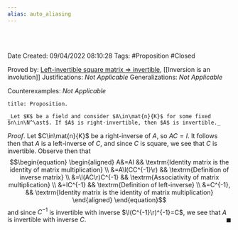 ```yaml
---
alias: auto_aliasing
---
```


<br />
<br />

Date Created: 09/04/2022 08:10:28
Tags: #Proposition #Closed

Proved by: [Left-invertible square matrix $\Rightarrow$ invertible](Left-invertible%20square%20matrix%20implies%20invertible.md), [[Inversion is an involution]]
Justifications: _Not Applicable_
Generalizations: _Not Applicable_

Counterexamples: _Not Applicable_

``` ad-Proposition
title: Proposition.

_Let $K$ be a field and consider $A\in\mat{n}{K}$ for some fixed $n\in\N^\ast$. If $A$ is right-invertible, then $A$ is invertible._

```

_Proof_. Let $C\in\mat{n}{K}$ be a right-inverse of $A$, so $AC=I$. It follows then that $A$ is a left-inverse of $C$, and since $C$ is square, we see that $C$ is invertible. Observe then that
$$\begin{equation}
    \begin{aligned}
        A&=AI && \textrm{Identity matrix is the identity of matrix multiplication} \\
        &=A\l(CC^{-1}\r) && \textrm{Definition of inverse matrix} \\
        &=\l(AC\r)C^{-1} && \textrm{Associativity of matrix multiplication} \\
        &=IC^{-1} && \textrm{Definition of left-inverse} \\
        &=C^{-1}, && \textrm{Identity matrix is the identity of matrix multiplication}
    \end{aligned}
\end{equation}$$
and since $C^{-1}$ is invertible with inverse $\l(C^{-1}\r)^{-1}=C$, we see that $A$ is invertible with inverse $C$.<span style="float:right;">$\blacksquare$</span>

